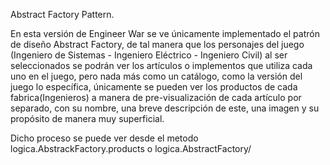 Abstract Factory Pattern.

En esta versión de Engineer War se ve únicamente implementado el patrón de diseño Abstract Factory, de tal manera que los personajes del juego (Ingeniero de Sistemas - Ingeniero Eléctrico - Ingeniero Civil) al ser seleccionados se podrán ver los artículos o implementos que utiliza cada uno en el juego, pero nada más como un catálogo, como la versión del juego lo específica, únicamente se pueden ver los productos de cada fabrica(Ingenieros) a manera de pre-visualización de cada artículo por separado, con su nombre, una breve descripción de este, una imagen y su propósito de manera muy superficial.

Dicho proceso se puede ver desde el metodo logica.AbstrackFactory.products o logica.AbstractFactory/
